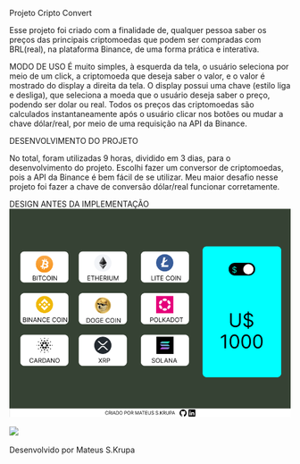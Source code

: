 Projeto Cripto Convert

Esse projeto foi criado com a finalidade de, qualquer pessoa saber os preços das principais criptomoedas que podem ser compradas com BRL(real), na plataforma Binance, de uma forma prática e interativa.

MODO DE USO
É muito simples, à esquerda da tela, o usuário seleciona por meio de um click, a criptomoeda que deseja saber o valor, e o valor é mostrado do display a direita da tela.
O display possui uma chave (estilo liga e desliga), que seleciona a moeda que o usuário deseja saber o preço, podendo ser dolar ou real.
Todos os preços das criptomoedas são calculados instantaneamente após o usuário clicar nos botões ou mudar a chave dólar/real, por meio de uma requisição na API da Binance.

DESENVOLVIMENTO DO PROJETO

No total, foram utilizadas 9 horas, dividido em 3 dias, para o desenvolvimento do projeto.
Escolhi fazer um conversor de criptomoedas, pois a API da Binance é bem fácil de se utilizar.
Meu maior desafio nesse projeto foi fazer a chave de conversão dólar/real funcionar corretamente.

DESIGN ANTES DA IMPLEMENTAÇÃO
<img src="img/readme/desktop_design.png">

<img src="img/readme/desktop_mobile.png">



Desenvolvido por Mateus S.Krupa